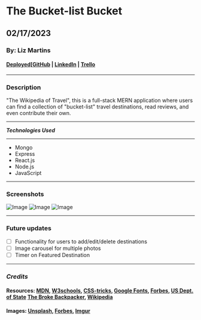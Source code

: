 # The Bucket-list Bucket

## 02/17/2023

### By: Liz Martins

#### [Deployed](https://thebucketlistbucket.herokuapp.com/)[[GitHub](https://github.com/martinsliz/The-Bucket-list-Bucket) | [LinkedIn](https://www.linkedin.com/in/elizmartins) | [Trello](https://trello.com/b/XrtSg1A5/the-bucket-list-bucket)

---

### Description

"The Wikipedia of Travel", this is a full-stack MERN application where users can find a collection of "bucket-list" travel destinations, read reviews, and even contribute their own.

---

**_Technologies Used_**

---

- Mongo
- Express
- React.js
- Node.js
- JavaScript

---

### Screenshots

![Image](https://i.imgur.com/x3qkkdil.png)
![Image](https://i.imgur.com/C1TF2QLl.png)
![Image](https://i.imgur.com/ejhuWVul.png)

---

### Future updates

- [ ] Functionality for users to add/edit/delete destinations
- [ ] Image carousel for multiple photos
- [ ] Timer on Featured Destination

---

### _Credits_

#### Resources: [MDN](https://developer.mozilla.org/en-US/), [W3schools](https://www.w3schools.com/), [CSS-tricks](https://css-tricks.com/), [Google Fonts](https://fonts.google.com/specimen/Lora), [Forbes](https://www.forbes.com), [US Dept. of State](https://travel.state.gov/content/travel/en/traveladvisories/traveladvisories.html/) [The Broke Backpacker](https://www.thebrokebackpacker.com/is-fiji-expensive/), [Wikipedia](https://www.wikipedia.org/)

#### Images: [Unsplash](https://unsplash.com/), [Forbes](https://www.forbes.com), [Imgur](https://imgur.com/)
